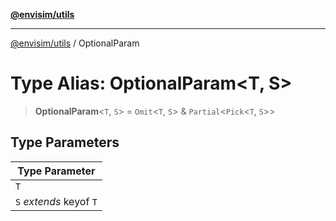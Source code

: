 [**@envisim/utils**](../README.md)

---

[@envisim/utils](../README.md) / OptionalParam

# Type Alias: OptionalParam\<T, S\>

> **OptionalParam**\<`T`, `S`\> = `Omit`\<`T`, `S`\> & `Partial`\<`Pick`\<`T`, `S`\>\>

## Type Parameters

| Type Parameter          |
| ----------------------- |
| `T`                     |
| `S` _extends_ keyof `T` |
